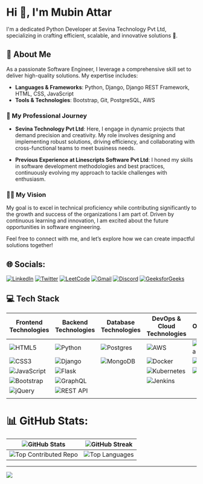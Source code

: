 # Hi 👋, I'm Mubin Attar

I'm a dedicated Python Developer at Sevina Technology Pvt Ltd, specializing in crafting efficient, scalable, and innovative solutions 🚀.

## 💫 About Me

As a passionate Software Engineer, I leverage a comprehensive skill set to deliver high-quality solutions. My expertise includes:

- **Languages & Frameworks**: Python, Django, Django REST Framework, HTML, CSS, JavaScript
- **Tools & Technologies**: Bootstrap, Git, PostgreSQL, AWS

### 🚀 My Professional Journey

- **Sevina Technology Pvt Ltd**: Here, I engage in dynamic projects that demand precision and creativity. My role involves designing and implementing robust solutions, driving efficiency, and collaborating with cross-functional teams to meet business needs.

- **Previous Experience at Linescripts Software Pvt Ltd**: I honed my skills in software development methodologies and best practices, continuously evolving my approach to tackle challenges with enthusiasm.

### 👨‍💻 My Vision

My goal is to excel in technical proficiency while contributing significantly to the growth and success of the organizations I am part of. Driven by continuous learning and innovation, I am excited about the future opportunities in software engineering.

Feel free to connect with me, and let’s explore how we can create impactful solutions together!
## 🌐 Socials:
[![LinkedIn](https://img.shields.io/badge/LinkedIn-%230077B5.svg?logo=linkedin&logoColor=white&style=for-the-badge)](https://linkedin.com/in/mubin-attar-53223716a) [![Twitter](https://img.shields.io/badge/Twitter-%231DA1F2.svg?logo=twitter&logoColor=white&style=for-the-badge)](https://twitter.com/skmubin313)
[![LeetCode](https://img.shields.io/badge/LeetCode-%23FFA116.svg?logo=leetcode&logoColor=white&style=for-the-badge)](https://leetcode.com/mubinattar)
[![Gmail](https://img.shields.io/badge/Gmail-%23D14836.svg?logo=gmail&logoColor=white&style=for-the-badge)](mailto:sk.mubinattar@gmail.com)
[![Discord](https://img.shields.io/badge/Discord-%237289DA.svg?logo=discord&logoColor=white&style=for-the-badge)](https://discord.com/Mubin%20Attar)
[![GeeksforGeeks](https://img.shields.io/badge/GeeksforGeeks-%230B0B0B.svg?logo=geeksforgeeks&logoColor=white&style=for-the-badge)](https://auth.geeksforgeeks.org/user/skmubinattar/practice/)


## 💻 Tech Stack
| **Frontend Technologies** | **Backend Technologies** | **Database Technologies** | **DevOps & Cloud Technologies** | **Others** |
|---------------------------|--------------------------|---------------------------|---------------------------------|------------|
| ![HTML5](https://img.shields.io/badge/html5-%23E34F26.svg?style=for-the-badge&logo=html5&logoColor=white) | ![Python](https://img.shields.io/badge/python-3670A0?style=for-the-badge&logo=python&logoColor=ffdd54) | ![Postgres](https://img.shields.io/badge/postgres-%23316192.svg?style=for-the-badge&logo=postgresql&logoColor=white) | ![AWS](https://img.shields.io/badge/AWS-%23FF9900.svg?style=for-the-badge&logo=amazon-aws&logoColor=white) | ![Figma](https://img.shields.io/badge/figma-%23F24E1E.svg?style=for-the-badge&logo=figma&logoColor=white) |
| ![CSS3](https://img.shields.io/badge/css3-%231572B6.svg?style=for-the-badge&logo=css3&logoColor=white) | ![Django](https://img.shields.io/badge/django-%23092E20.svg?style=for-the-badge&logo=django&logoColor=white) | ![MongoDB](https://img.shields.io/badge/MongoDB-%234ea94b.svg?style=for-the-badge&logo=mongodb&logoColor=white) | ![Docker](https://img.shields.io/badge/docker-%230db7ed.svg?style=for-the-badge&logo=docker&logoColor=white) | ![JWT](https://img.shields.io/badge/JWT-black?style=for-the-badge&logo=JSON%20web%20tokens) |
| ![JavaScript](https://img.shields.io/badge/javascript-%23323330.svg?style=for-the-badge&logo=javascript&logoColor=%23F7DF1E) | ![Flask](https://img.shields.io/badge/flask-%23000.svg?style=for-the-badge&logo=flask&logoColor=white) | | ![Kubernetes](https://img.shields.io/badge/kubernetes-%23326ce5.svg?style=for-the-badge&logo=kubernetes&logoColor=white) | ![Jinja](https://img.shields.io/badge/jinja-white.svg?style=for-the-badge&logo=jinja&logoColor=black) |
| ![Bootstrap](https://img.shields.io/badge/bootstrap-%238511FA.svg?style=for-the-badge&logo=bootstrap&logoColor=white) | ![GraphQL](https://img.shields.io/badge/-GraphQL-E10098?style=for-the-badge&logo=graphql&logoColor=white) | | ![Jenkins](https://img.shields.io/badge/jenkins-%232C5263.svg?style=for-the-badge&logo=jenkins&logoColor=white) | |
| ![jQuery](https://img.shields.io/badge/jquery-%230769AD.svg?style=for-the-badge&logo=jquery&logoColor=white) | ![REST API](https://img.shields.io/badge/REST%20API-%23000000.svg?style=for-the-badge) | | | |
| | | | | |

# 📊 GitHub Stats:
| ![GitHub Stats](https://github-readme-stats.vercel.app/api?username=Mubin-Shaikh&theme=radical&hide_border=false&include_all_commits=true&count_private=true) | ![GitHub Streak](https://github-readme-streak-stats.herokuapp.com/?user=Mubin-Shaikh&theme=radical&hide_border=false) |
|---|---|
| ![Top Contributed Repo](https://github-contributor-stats.vercel.app/api?username=Mubin-Shaikh&limit=5&theme=radical&combine_all_yearly_contributions=true) | ![Top Languages](https://github-readme-stats.vercel.app/api/top-langs/?username=Mubin-Shaikh&theme=radical&hide_border=false&include_all_commits=true&count_private=true&layout=compact) |

---
[![](https://visitcount.itsvg.in/api?id=Mubin-Shaikh&icon=0&color=0)](https://visitcount.itsvg.in)
